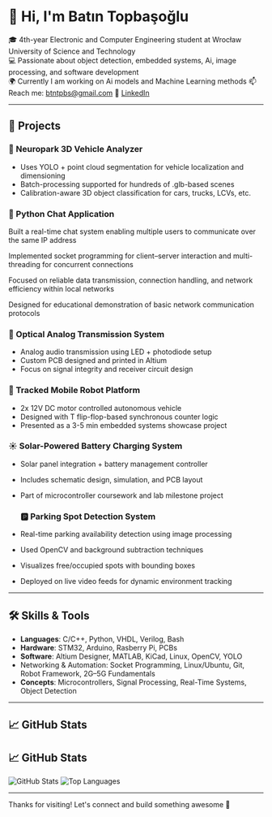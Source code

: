 # 👋 Hi, I'm Batın Topbaşoğlu

🎓 4th-year Electronic and Computer Engineering student at Wrocław University of Science and Technology  
💻 Passionate about object detection, embedded systems, Ai, image processing, and software development  
🌍 Currently I am working on Ai models and Machine Learning methods
📫 Reach me: btntpbs@gmail.com 
🔗 [LinkedIn](https://www.linkedin.com/in/bat%C4%B1n-topba%C5%9Fo%C4%9Flu-95283a235/)

---

## 🚀 Projects

### 🧠 Neuropark 3D Vehicle Analyzer 
- Uses YOLO + point cloud segmentation for vehicle localization and dimensioning
- Batch-processing supported for hundreds of .glb-based scenes
- Calibration-aware 3D object classification for cars, trucks, LCVs, etc.
  
### 💬 Python Chat Application

Built a real-time chat system enabling multiple users to communicate over the same IP address

Implemented socket programming for client–server interaction and multi-threading for concurrent connections

Focused on reliable data transmission, connection handling, and network efficiency within local networks

Designed for educational demonstration of basic network communication protocols

### 🔦 Optical Analog Transmission System
- Analog audio transmission using LED + photodiode setup
- Custom PCB designed and printed in Altium
- Focus on signal integrity and receiver circuit design

### 🤖 Tracked Mobile Robot Platform
- 2x 12V DC motor controlled autonomous vehicle
- Designed with T flip-flop-based synchronous counter logic
- Presented as a 3-5 min embedded systems showcase project

### ☀️ Solar-Powered Battery Charging System
- Solar panel integration + battery management controller
- Includes schematic design, simulation, and PCB layout
- Part of microcontroller coursework and lab milestone project

  ### 🅿️ Parking Spot Detection System
- Real-time parking availability detection using image processing
- Used OpenCV and background subtraction techniques
- Visualizes free/occupied spots with bounding boxes
- Deployed on live video feeds for dynamic environment tracking

---

## 🛠️ Skills & Tools

- **Languages**: C/C++, Python, VHDL, Verilog, Bash
- **Hardware**: STM32, Arduino, Rasberry Pi, PCBs
- **Software**: Altium Designer, MATLAB, KiCad, Linux, OpenCV, YOLO
- Networking & Automation: Socket Programming, Linux/Ubuntu, Git, Robot Framework, 2G–5G Fundamentals
- **Concepts**: Microcontrollers, Signal Processing, Real-Time Systems, Object Detection

---


## 📈 GitHub Stats
## 📈 GitHub Stats

![GitHub Stats](https://github-readme-stats.vercel.app/api?username=Btntpbs&show_icons=true&theme=radical)
![Top Languages](https://github-readme-stats.vercel.app/api/top-langs/?username=Btntpbs&layout=compact&theme=radical)


---

Thanks for visiting! Let's connect and build something awesome 🚀
